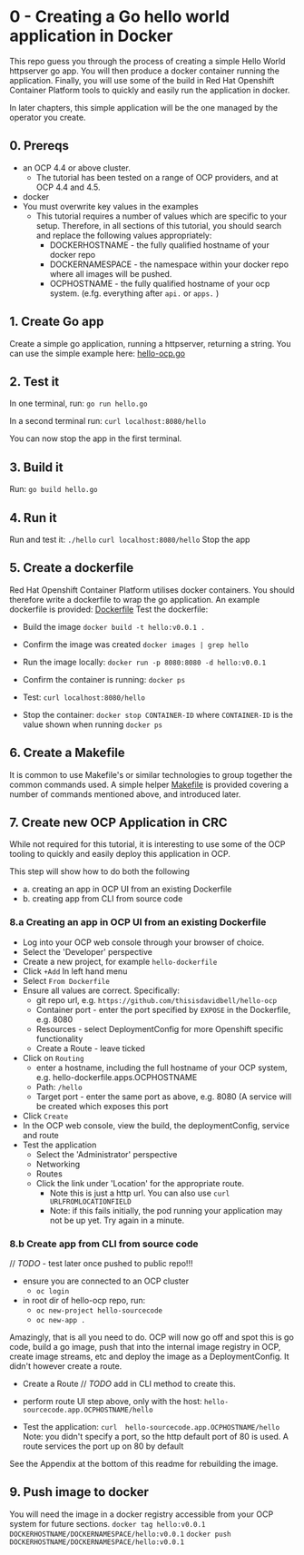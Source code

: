 # 0 - Creating a Go hello world application in Docker

This repo guess you through the process of creating a simple Hello World httpserver go app. You will then produce a docker container running the application. Finally, you will use some of the build in Red Hat Openshift Container Platform tools to quickly and easily run the application in docker. 

In later chapters, this simple application will be the one managed by the operator you create.

## 0. Prereqs

- an OCP 4.4 or above cluster.
  - The tutorial has been tested on a range of OCP providers, and at OCP 4.4 and 4.5.
- docker
- You must overwrite key values in the examples
  - This tutorial requires a number of values which are specific to your setup. Therefore, in all sections of this tutorial, you should search and replace the following values appropriately:
    - DOCKERHOSTNAME - the fully qualified hostname of your docker repo
    - DOCKERNAMESPACE - the namespace within your docker repo where all images will be pushed.
    - OCPHOSTNAME - the fully qualified hostname of your ocp system. (e.fg. everything after `api.` or `apps.` )

## 1. Create Go app
Create a simple go application, running a httpserver, returning a string.
You can use the simple example here: [hello-ocp.go](hello-ocp.go)

## 2. Test it
In one terminal, run:
`go run hello.go`

In a second terminal run:
`curl localhost:8080/hello`

You can now stop the app in the first terminal.

## 3. Build it
Run:
`go build hello.go`

## 4. Run it
Run and test it:
`./hello`
`curl localhost:8080/hello`
Stop the app

## 5. Create a dockerfile
Red Hat Openshift Container Platform utilises docker containers. You should therefore write a dockerfile to wrap the go application.
An example dockerfile is provided: [Dockerfile](dockerfile)
Test the dockerfile:
- Build the image
`docker build -t hello:v0.0.1 .`

- Confirm the image was created
`docker images | grep hello`

- Run the image locally:
`docker run -p 8080:8080 -d hello:v0.0.1`

- Confirm the container is running:
`docker ps`

- Test:
`curl localhost:8080/hello`

- Stop the container:
`docker stop CONTAINER-ID`
 where `CONTAINER-ID` is the value shown when running `docker ps`

## 6. Create a Makefile
It is common to use Makefile's or similar technologies to group together the common commands used. 
A simple helper [Makefile](Makefile) is provided covering a number of commands mentioned above, and introduced later.

## 7. Create new OCP Application in CRC
While not required for this tutorial, it is interesting to use some of the OCP tooling to quickly and easily deploy this application in OCP.

This step will show how to do both the following
 - a. creating an app in OCP UI from an existing Dockerfile
 - b. creating app from CLI from source code

### 8.a Creating an app in OCP UI from an existing Dockerfile
 - Log into your OCP web console through your browser of choice.
 - Select the 'Developer' perspective
 - Create a new project, for example `hello-dockerfile`
 - Click `+Add` In left hand menu
 - Select `From Dockerfile`
 - Ensure all values are correct. Specifically:
    - git repo url, e.g. `https://github.com/thisisdavidbell/hello-ocp`
    - Container port - enter the port specified by `EXPOSE` in the Dockerfile, e.g. 8080
    - Resources - select DeploymentConfig for more Openshift specific functionality
    - Create a Route - leave ticked
 - Click on `Routing`
   - enter a hostname, including the full hostname of your OCP system, e.g. hello-dockerfile.apps.OCPHOSTNAME
   - Path: `/hello`
   - Target port - enter the same port as above, e.g. 8080 (A service will be created which exposes this port
 - Click `Create`
 - In the OCP web console, view the build, the deploymentConfig, service and route
 - Test the application
   - Select the 'Administrator' perspective
   - Networking
   - Routes
   - Click the link under 'Location' for the appropriate route.
     - Note this is just a http url. You can also use `curl URLFROMLOCATIONFIELD`
     - Note: if this fails initially, the pod running your application may not be up yet. Try again in a minute.

### 8.b Create app from CLI from source code
// _TODO_ - test later once pushed to public repo!!!

 - ensure you are connected to an OCP cluster
   - `oc login`
 - in root dir of hello-ocp repo, run:
    - `oc new-project hello-sourcecode`
    - `oc new-app .`

Amazingly, that is all you need to do.
OCP will now go off and spot this is go code, build a go image, push that into the internal image registry in OCP, create image streams, etc and deploy the image as a DeploymentConfig. It didn't however create a route.

- Create a Route
// _TODO_ add in CLI method to create this.
 - perform route UI step above, only with the host: `hello-sourcecode.app.OCPHOSTNAME/hello`
 
 - Test the application:
   `curl  hello-sourcecode.app.OCPHOSTNAME/hello`
   Note: you didn't specify a port, so the http default port of 80 is used. A route services the port up on 80 by default

See the Appendix at the bottom of this readme for rebuilding the image.

## 9. Push image to docker
You will need the image in a docker registry accessible from your OCP system for future sections.
`docker tag hello:v0.0.1 DOCKERHOSTNAME/DOCKERNAMESPACE/hello:v0.0.1`
`docker push DOCKERHOSTNAME/DOCKERNAMESPACE/hello:v0.0.1`